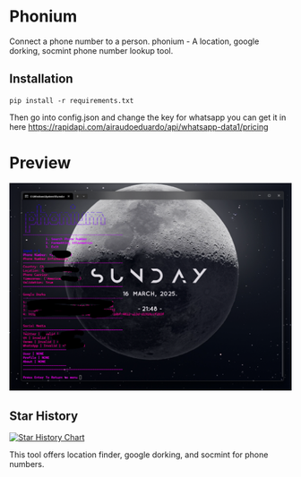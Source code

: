 # Phonium
Connect a phone number to a person.
phonium - A location, google dorking, socmint phone number lookup tool.

## Installation

```
pip install -r requirements.txt
```
Then go into config.json and change the key for whatsapp you can get it in here https://rapidapi.com/airaudoeduardo/api/whatsapp-data1/pricing

# Preview
![preview](https://github.com/scarlmao/phonium/blob/main/Screenshot%202025-03-16%20215516.png)

## Star History

[![Star History Chart](https://api.star-history.com/svg?repos=scarlmao/phonium&type=Date)](https://star-history.com/#scarlmao/phonium&Date)

This tool offers location finder, google dorking, and socmint for phone numbers.
